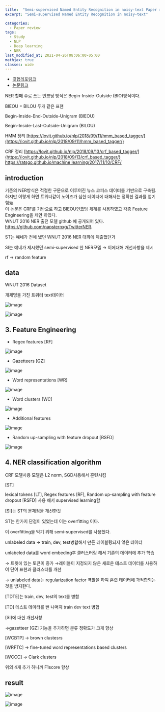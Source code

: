 ```yaml
---
title:  "Semi-supervised Named Entity Recognition in noisy-text Paper review"
excerpt: "Semi-supervised Named Entity Recognition in noisy-text"

categories:
  - Paper review
tags:
  - Study
  - NLP
  - Deep learning
  - NER
last_modified_at: 2021-04-26T08:06:00-05:00
mathjax: true
classes: wide
---  
```


- [깃헙레포링크](https://github.com/napsternxg/TwitterNER)
- [논문링크](https://www.aclweb.org/anthology/W16-3927.pdf)

NER 할때 주로 쓰는 인코딩 방식은 Begin-Inside-Outside (BIO)방식이다. 

BIEOU = BILOU 두개 같은 표현

Begin-Inside-End-Outside-Unigram (BIEOU)

Begin-Inside-Last-Outside-Unigram (BILOU)

HMM 정리 [https://lovit.github.io/nlp/2018/09/11/hmm_based_tagger/](https://lovit.github.io/nlp/2018/09/11/hmm_based_tagger/)

CRF 정리 [https://lovit.github.io/nlp/2018/09/13/crf_based_tagger/](https://lovit.github.io/nlp/2018/09/13/crf_based_tagger/)   
        [https://ratsgo.github.io/machine learning/2017/11/10/CRF/](https://ratsgo.github.io/machine%20learning/2017/11/10/CRF/)

## introduction

기존의 NER방식은 적절한 구문으로 이루어진 뉴스 코퍼스 데이터를 기반으로 구축됨.    
하지만 이렇게 하면 트위터같이 노이즈가 심한 데이터에 대해서는 정확한 결과를 얻기 힘듦    
이 논문은 CRF를 기반으로 하고 BIEOU인코딩 체계를 사용하였고 각종 Feature Engineering을 제안 하였다.    
WNUT 2016 NER 출전 모델 github 에 공개되어 있다.   
https://github.com/napsternxg/TwitterNER.

ST는 얘네가 전에 냈던 WNUT 2016 NER 대회에 제출했던거

SI는 얘네가 제시했던 semi-supervised 한 NER모델 → 이에대해 개선사항을 제시

rf → random feature

## data 

WNUT 2016 Dataset

개체명을 가진 트위터 text데이터 

![image](https://user-images.githubusercontent.com/60643542/116098877-60b38a00-a6e6-11eb-94f6-356f85926a42.png)

![image](https://user-images.githubusercontent.com/60643542/116099032-86409380-a6e6-11eb-9fbf-6737ce48c0b7.png)

## 3. Feature Engineering

- Regex features [RF]

![image](https://user-images.githubusercontent.com/60643542/116099075-90fb2880-a6e6-11eb-8e3b-4ae8ffb122fd.png)

- Gazetteers [GZ]

![image](https://user-images.githubusercontent.com/60643542/116099127-9eb0ae00-a6e6-11eb-8326-58b3db68dbbf.png)

- Word representations [WR]

![image](https://user-images.githubusercontent.com/60643542/116099171-a8d2ac80-a6e6-11eb-889d-b82376131e2d.png)

- Word clusters [WC]

![image](https://user-images.githubusercontent.com/60643542/116099199-b25c1480-a6e6-11eb-9619-75a2d4366397.png)

- Additional features

![image](https://user-images.githubusercontent.com/60643542/116099278-c43db780-a6e6-11eb-8d0b-bad40653898f.png)

- Random up-sampling with feature dropout [RSFD]

![image](https://user-images.githubusercontent.com/60643542/116099317-cf90e300-a6e6-11eb-92b1-f500da065640.png)

## 4. NER classification algorithm

CRF 모델사용 모델은 L2 norm, SGD사용해서 훈련시킴 

[ST]

lexical tokens [LT], Regex features [RF], Random up-sampling with feature dropout [RSFD] 사용 해서 supervised learning함 


[SI]는 ST의 문제점을 개선한것 

ST는 한가지 단점이 있었는데 이는 overfitting 이다. 

이 overfitting을 막기 위해 semi-supervised를 사용했다. 

unlabeled data → train, dev, test병합해서 만든 레이블링되지 않은 데이터 

unlabeled data를 word embeding후 클러스터링 해서 기존의 데이터에 추가 학습

→ 트윗에 있는 토큰이 증가 →레이블이 지정되지 않은 새로운 테스트 데이터를 사용하여 단어 표현과 클러스터를 개선

→ unlabeled data는 regularization factor 역할을 하여 훈련 데이터에 과적합되는 것을 방지한다. 

[TDTE]는 train, dev, test의 text를 병합

[TD] 테스트 데이터를 뺀 나머지 train dev text 병합

[SI]에 대한 개선사항 

→gazetteer [GZ] 기능을 추가하면 분류 정확도가 크게 향상

[WCBTP] → brown clustesrs 

[WRFTC] → fine-tuned word representations based clusters

[WCCC] → Clark clusters 

위의 4개 추가 하니까 F1score 향상 

## result

![image](https://user-images.githubusercontent.com/60643542/116099444-ee8f7500-a6e6-11eb-86e4-e0ebfb1f040d.png)

![image](https://user-images.githubusercontent.com/60643542/116099467-f818dd00-a6e6-11eb-92d3-1d2d459f5b5c.png)